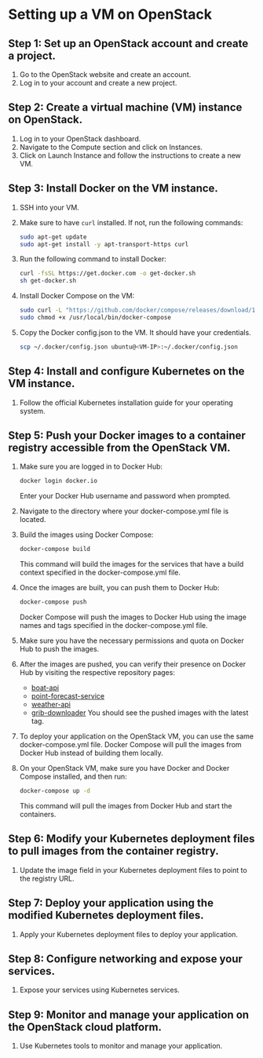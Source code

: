 # Setting up a VM on OpenStack

## Step 1: Set up an OpenStack account and create a project.

1. Go to the OpenStack website and create an account.
2. Log in to your account and create a new project.

## Step 2: Create a virtual machine (VM) instance on OpenStack.

1. Log in to your OpenStack dashboard.
2. Navigate to the Compute section and click on Instances.
3. Click on Launch Instance and follow the instructions to create a new VM.

## Step 3: Install Docker on the VM instance.

1. SSH into your VM.
2. Make sure to have `curl` installed. If not, run the following commands:
   ```sh
   sudo apt-get update
   sudo apt-get install -y apt-transport-https curl
   ```

3. Run the following command to install Docker:
   ```sh
   curl -fsSL https://get.docker.com -o get-docker.sh
   sh get-docker.sh
   ```
4. Install Docker Compose on the VM:
   ```sh
   sudo curl -L "https://github.com/docker/compose/releases/download/1.29.2/docker-compose-$(uname -s)-$(uname -m)" -o /usr/local/bin/docker-compose
   sudo chmod +x /usr/local/bin/docker-compose
   ```
5. Copy the Docker config.json to the VM. It should have your credentials.
   ```sh
   scp ~/.docker/config.json ubuntu@<VM-IP>:~/.docker/config.json
   ```

## Step 4: Install and configure Kubernetes on the VM instance.

1. Follow the official Kubernetes installation guide for your operating system.

## Step 5: Push your Docker images to a container registry accessible from the OpenStack VM.

1. Make sure you are logged in to Docker Hub:
   ```sh
   docker login docker.io
   ```
   Enter your Docker Hub username and password when prompted.

2. Navigate to the directory where your docker-compose.yml file is located.

3. Build the images using Docker Compose:
   ```sh
   docker-compose build
   ```
   This command will build the images for the services that have a build context specified in the docker-compose.yml file.

4. Once the images are built, you can push them to Docker Hub:
   ```sh
   docker-compose push
   ```
   Docker Compose will push the images to Docker Hub using the image names and tags specified in the docker-compose.yml file.

5. Make sure you have the necessary permissions and quota on Docker Hub to push the images.

6. After the images are pushed, you can verify their presence on Docker Hub by visiting the respective repository pages:
   - [boat-api](https://hub.docker.com/r/celtiberi/boat-api)
   - [point-forecast-service](https://hub.docker.com/r/celtiberi/point-forecast-service)
   - [weather-api](https://hub.docker.com/r/celtiberi/weather-api)
   - [grib-downloader](https://hub.docker.com/r/celtiberi/grib-downloader)
   You should see the pushed images with the latest tag.

7. To deploy your application on the OpenStack VM, you can use the same docker-compose.yml file. Docker Compose will pull the images from Docker Hub instead of building them locally.

8. On your OpenStack VM, make sure you have Docker and Docker Compose installed, and then run:
   ```sh
   docker-compose up -d
   ```
   This command will pull the images from Docker Hub and start the containers.

## Step 6: Modify your Kubernetes deployment files to pull images from the container registry.

1. Update the image field in your Kubernetes deployment files to point to the registry URL.

## Step 7: Deploy your application using the modified Kubernetes deployment files.

1. Apply your Kubernetes deployment files to deploy your application.

## Step 8: Configure networking and expose your services.

1. Expose your services using Kubernetes services.

## Step 9: Monitor and manage your application on the OpenStack cloud platform.

1. Use Kubernetes tools to monitor and manage your application.
